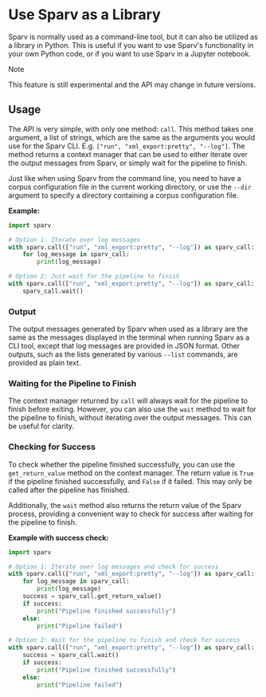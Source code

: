 # Use Sparv as a Library

Sparv is normally used as a command-line tool, but it can also be utilized as a library in Python. This is useful if you
want to use Sparv's functionality in your own Python code, or if you want to use Sparv in a Jupyter notebook.

> [!NOTE]
>
> This feature is still experimental and the API may change in future versions.

## Usage

The API is very simple, with only one method: `call`. This method takes one argument, a list of strings, which are the
same as the arguments you would use for the Sparv CLI. E.g. `["run", "xml_export:pretty", "--log"]`. The method returns
a context manager that can be used to either iterate over the output messages from Sparv, or simply wait for the
pipeline to finish.

Just like when using Sparv from the command line, you need to have a corpus configuration file in the current working
directory, or use the `--dir` argument to specify a directory containing a corpus configuration file.

**Example:**

```python
import sparv

# Option 1: Iterate over log messages
with sparv.call(["run", "xml_export:pretty", "--log"]) as sparv_call:
    for log_message in sparv_call:
        print(log_message)

# Option 2: Just wait for the pipeline to finish
with sparv.call(["run", "xml_export:pretty", "--log"]) as sparv_call:
    sparv_call.wait()
```

### Output

The output messages generated by Sparv when used as a library are the same as the messages displayed in the terminal
when running Sparv as a CLI tool, except that log messages are provided in JSON format. Other outputs, such as the lists
generated by various `--list` commands, are provided as plain text.

### Waiting for the Pipeline to Finish

The context manager returned by `call` will always wait for the pipeline to finish before exiting. However, you can
also use the `wait` method to wait for the pipeline to finish, without iterating over the output messages. This can be
useful for clarity.

### Checking for Success

To check whether the pipeline finished successfully, you can use the `get_return_value` method on the context manager.
The return value is `True` if the pipeline finished successfully, and `False` if it failed. This may only be called
after the pipeline has finished.

Additionally, the `wait` method also returns the return value of the Sparv process, providing a convenient way to check
for success after waiting for the pipeline to finish.

**Example with success check:**

```python
import sparv

# Option 1: Iterate over log messages and check for success
with sparv.call(["run", "xml_export:pretty", "--log"]) as sparv_call:
    for log_message in sparv_call:
        print(log_message)
    success = sparv_call.get_return_value()
    if success:
        print("Pipeline finished successfully")
    else:
        print("Pipeline failed")

# Option 2: Wait for the pipeline to finish and check for success
with sparv.call(["run", "xml_export:pretty", "--log"]) as sparv_call:
    success = sparv_call.wait()
    if success:
        print("Pipeline finished successfully")
    else:
        print("Pipeline failed")
```
